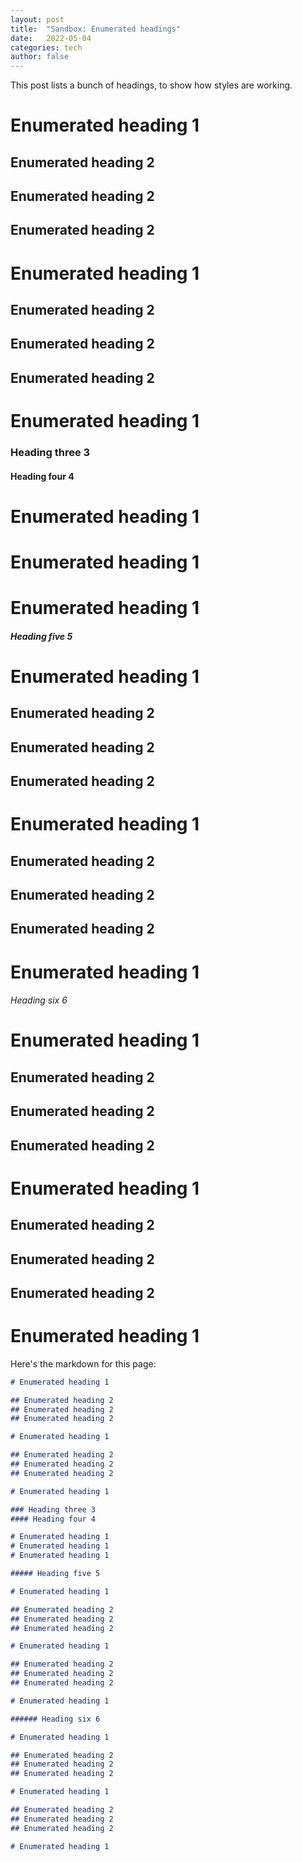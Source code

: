```yaml
---
layout: post
title:  "Sandbox: Enumerated headings"
date:   2022-05-04
categories: tech
author: false
---
```


This post lists a bunch of headings, to show how styles are working. 

# Enumerated heading 1

## Enumerated heading 2
## Enumerated heading 2
## Enumerated heading 2

# Enumerated heading 1

## Enumerated heading 2
## Enumerated heading 2
## Enumerated heading 2

# Enumerated heading 1

### Heading three 3
#### Heading four 4

# Enumerated heading 1
# Enumerated heading 1
# Enumerated heading 1

##### Heading five 5

# Enumerated heading 1

## Enumerated heading 2
## Enumerated heading 2
## Enumerated heading 2

# Enumerated heading 1

## Enumerated heading 2
## Enumerated heading 2
## Enumerated heading 2

# Enumerated heading 1

###### Heading six 6

# Enumerated heading 1

## Enumerated heading 2
## Enumerated heading 2
## Enumerated heading 2

# Enumerated heading 1

## Enumerated heading 2
## Enumerated heading 2
## Enumerated heading 2

# Enumerated heading 1

Here's the markdown for this page:

```md
# Enumerated heading 1

## Enumerated heading 2
## Enumerated heading 2
## Enumerated heading 2

# Enumerated heading 1

## Enumerated heading 2
## Enumerated heading 2
## Enumerated heading 2

# Enumerated heading 1

### Heading three 3
#### Heading four 4

# Enumerated heading 1
# Enumerated heading 1
# Enumerated heading 1

##### Heading five 5

# Enumerated heading 1

## Enumerated heading 2
## Enumerated heading 2
## Enumerated heading 2

# Enumerated heading 1

## Enumerated heading 2
## Enumerated heading 2
## Enumerated heading 2

# Enumerated heading 1

###### Heading six 6

# Enumerated heading 1

## Enumerated heading 2
## Enumerated heading 2
## Enumerated heading 2

# Enumerated heading 1

## Enumerated heading 2
## Enumerated heading 2
## Enumerated heading 2

# Enumerated heading 1
```
